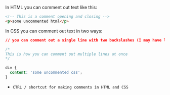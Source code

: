 In HTML you can comment out text like this:
```html
<!-- This is a comment opening and closing -->
<p>some uncommented html</p>
```

In CSS you can comment out text in two ways:
```css
// you can comment out a single line with two backslashes (I may have lied, this might only work in js/scss)

/*
This is how you can comment out multiple lines at once
*/

div {
  content: 'some uncommented css';
}

```
- `CTRL / shortcut for making comments in HTML and CSS`